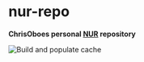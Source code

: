 # nur-repo

**ChrisOboes personal [NUR](https://github.com/nix-community/NUR) repository**

<!-- Remove this if you don't use github actions -->
![Build and populate cache](https://github.com/nix-community/ChrisOboe/workflows/Build%20and%20populate%20cache/badge.svg)

<!--
[![Cachix Cache](https://img.shields.io/badge/cachix-<YOUR_CACHIX_CACHE_NAME>-blue.svg)](https://<YOUR_CACHIX_CACHE_NAME>.cachix.org)

-->
